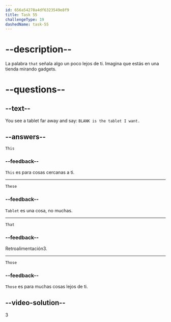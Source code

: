 ```yaml
---
id: 656a54278a4df6323549e8f9
title: Task 55
challengeType: 19
dashedName: task-55
---
```


# --description--

La palabra `that` señala algo un poco lejos de ti. Imagina que estás en una tienda mirando gadgets.

# --questions--

## --text--

You see a tablet far away and say: `BLANK is the tablet I want.`

## --answers--

`This`

### --feedback--

`This` es para cosas cercanas a ti.

---

`These`

### --feedback--

`Tablet` es una cosa, no muchas.

---

`That`

### --feedback--

Retroalimentación3.

---

`Those`

### --feedback--

`Those` es para muchas cosas lejos de ti.

## --video-solution--

3
